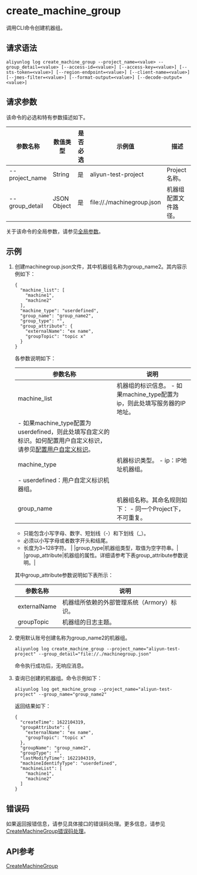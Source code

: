 # create\_machine\_group

调用CLI命令创建机器组。

## 请求语法

```
aliyunlog log create_machine_group --project_name=<value> --group_detail=<value> [--access-id=<value>] [--access-key=<value>] [--sts-token=<value>] [--region-endpoint=<value>] [--client-name=<value>] [--jmes-filter=<value>] [--format-output=<value>] [--decode-output=<value>]
```

## 请求参数

该命令的必选和特有参数描述如下。

|参数名称|数值类型|是否必选|示例值|描述|
|----|----|----|---|--|
|--project\_name|String|是|aliyun-test-project|Project名称。|
|--group\_detail|JSON Object|是|file://./machinegroup.json|机器组配置文件路径。|

关于该命令的全局参数，请参见[全局参数](/cn.zh-CN/开发指南/CLI参考/全局参数.md)。

## 示例

1.  创建machinegroup.json文件，其中机器组名称为group\_name2。其内容示例如下：

    ```
    {
      "machine_list": [
        "machine1",
        "machine2"
      ],
      "machine_type": "userdefined",
      "group_name": "group_name2",
      "group_type": "",
      "group_attribute": {
        "externalName": "ex name",
        "groupTopic": "topic x"
      }
    }
    ```

    各参数说明如下：

    |参数名称|说明|
    |----|--|
    |machine\_list|机器组的标识信息。    -   如果machine\_type配置为ip，则此处填写服务器的IP地址。
    -   如果machine\_type配置为userdefined，则此处填写自定义的标识。如何配置用户自定义标识，请参见[配置用户自定义标识](/cn.zh-CN/数据采集/Logtail采集/机器组/创建用户自定义标识机器组.md)。 |
    |machine\_type|机器标识类型。    -   ip：IP地址机器组。
    -   userdefined：用户自定义标识机器组。 |
    |group\_name|机器组名称。其命名规则如下：    -   同一个Project下，不可重复。
    -   只能包含小写字母、数字、短划线（-）和下划线（\_）。
    -   必须以小写字母或者数字开头和结尾。
    -   长度为3~128字符。 |
    |group\_type|机器组类型，取值为空字符串。|
    |group\_attribute|机器组的属性。详细请参考下表group\_attribute参数说明。|

    其中group\_attribute参数说明如下表所示：

    |参数名称|说明|
    |----|--|
    |externalName|机器组所依赖的外部管理系统（Armory）标识。|
    |groupTopic|机器组的日志主题。|

2.  使用默认账号创建名称为group\_name2的机器组。

    ```
    aliyunlog log create_machine_group --project_name="aliyun-test-project" --group_detail="file://./machinegroup.json"
    ```

    命令执行成功后，无响应消息。

3.  查询已创建的机器组。命令示例如下：

    ```
    aliyunlog log get_machine_group --project_name="aliyun-test-project" --group_name="group_name2"
    ```

    返回结果如下：

    ```
    {
      "createTime": 1622104319,
      "groupAttribute": {
        "externalName": "ex name",
        "groupTopic": "topic x"
      },
      "groupName": "group_name2",
      "groupType": "",
      "lastModifyTime": 1622104319,
      "machineIdentifyType": "userdefined",
      "machineList": [
        "machine1",
        "machine2"
      ]
    }
    ```


## 错误码

如果返回报错信息，请参见具体接口的错误码处理。更多信息，请参见[CreateMachineGroup错误码处理](/cn.zh-CN/开发指南/API参考/Logtail机器组相关接口/CreateMachineGroup.md)。

## API参考

[CreateMachineGroup](/cn.zh-CN/开发指南/API参考/Logtail机器组相关接口/CreateMachineGroup.md)

